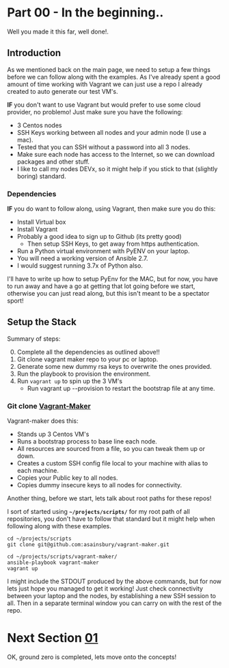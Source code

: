 # Part 00 - In the beginning..
Well you made it this far, well done!.

## Introduction
As we mentioned back on the main page, we need to setup a few things before we can follow along with the examples.  As I've already spent a good amount of time working with Vagrant we can just use a repo I already created to auto generate our test VM's.

<strong>IF</strong> you don't want to use Vagrant but would prefer to use some cloud provider, no problemo! Just make sure you have the following:

- 3 Centos nodes
- SSH Keys working between all nodes and your admin node (I use a mac).
- Tested that you can SSH without a password into all 3 nodes.
- Make sure each node has access to the Internet, so we can download packages and other stuff.
- I like to call my nodes DEVx, so it might help if you stick to that (slightly boring) standard.

### Dependencies
<strong>IF</strong> you do want to follow along, using Vagrant, then make sure you do this:

- Install Virtual box
- Install Vagrant
- Probably a good idea to sign up to Github (its pretty good)
	- Then setup SSH Keys, to get away from https authentication.
- Run a Python virtual environment with PyENV on your laptop.
- You will need a working version of Ansible 2.7. 
- I would suggest running 3.7x of Python also.

I'll have to write up how to setup PyEnv for the MAC, but for now, you have to run away and have a go at getting that lot going before we start, otherwise you can just read along, but this isn't meant to be a spectator sport!

## Setup the Stack
Summary of steps:

0. Complete all the dependencies as outlined above!! 
1. Git clone vagrant maker repo to your pc or laptop.
2. Generate some new dummy rsa keys to overwrite the ones provided.
3. Run the playbook to provision the environment.
4. Run ```vagrant up``` to spin up the 3 VM's
	- Run vagrant up --provision to restart the bootstrap file at any time.

### Git clone [Vagrant-Maker](https://github.com/asainsbury/vagrant-maker)
Vagrant-maker does this:
- Stands up 3 Centos VM's
- Runs a bootstrap process to base line each node.
- All resources are sourced from a file, so you can tweak them up or down.
- Creates a custom SSH config file local to your machine with alias to each machine.
- Copies your Public key to all nodes.
- Copies dummy insecure keys to all nodes for connectivity.

Another thing, before we start, lets talk about root paths for these repos!

I sort of started using <strong>```~/projects/scripts/```</strong> for my root path of all repositories, you don't have to follow that standard but it might help when following along with these examples.


```
cd ~/projects/scripts
git clone git@github.com:asainsbury/vagrant-maker.git

cd ~/projects/scripts/vagrant-maker/
ansible-playbook vagrant-maker
vagrant up
```

I might include the STDOUT produced by the above commands, but for now lets just hope you managed to get it working! Just check connectivity between your laptop and the nodes, by establishing a new SSH session to all. Then in a separate terminal window you can carry on with the rest of the repo.

# Next Section [01](../01/)
OK, ground zero is completed, lets move onto the concepts!


